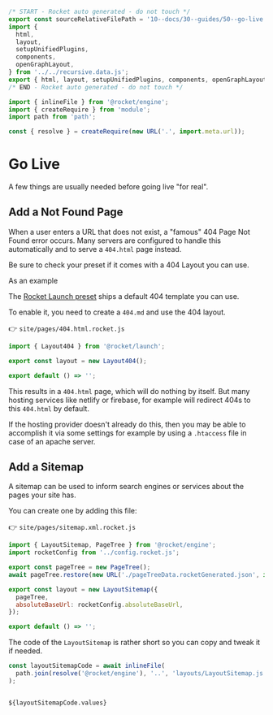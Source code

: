 ```js server
/* START - Rocket auto generated - do not touch */
export const sourceRelativeFilePath = '10--docs/30--guides/50--go-live.rocket.md';
import {
  html,
  layout,
  setupUnifiedPlugins,
  components,
  openGraphLayout,
} from '../../recursive.data.js';
export { html, layout, setupUnifiedPlugins, components, openGraphLayout };
/* END - Rocket auto generated - do not touch */

import { inlineFile } from '@rocket/engine';
import { createRequire } from 'module';
import path from 'path';

const { resolve } = createRequire(new URL('.', import.meta.url));
```

# Go Live

A few things are usually needed before going live "for real".

## Add a Not Found Page

When a user enters a URL that does not exist, a "famous" 404 Page Not Found error occurs.
Many servers are configured to handle this automatically and to serve a `404.html` page instead.

Be sure to check your preset if it comes with a 404 Layout you can use.

As an example

The [Rocket Launch preset](../../20--presets/20--launch/10--overview.rocket.md) ships a default 404 template you can use.

To enable it, you need to create a `404.md` and use the 404 layout.

👉 `site/pages/404.html.rocket.js`

```js
import { Layout404 } from '@rocket/launch';

export const layout = new Layout404();

export default () => '';
```

This results in a `404.html` page, which will do nothing by itself. But many hosting services like netlify or firebase, for example will redirect 404s to this `404.html` by default.

If the hosting provider doesn't already do this, then you may be able to accomplish it via some settings for example by using a `.htaccess` file in case of an apache server.

## Add a Sitemap

A sitemap can be used to inform search engines or services about the pages your site has.

You can create one by adding this file:

👉 `site/pages/sitemap.xml.rocket.js`

```js
import { LayoutSitemap, PageTree } from '@rocket/engine';
import rocketConfig from '../config.rocket.js';

export const pageTree = new PageTree();
await pageTree.restore(new URL('./pageTreeData.rocketGenerated.json', import.meta.url));

export const layout = new LayoutSitemap({
  pageTree,
  absoluteBaseUrl: rocketConfig.absoluteBaseUrl,
});

export default () => '';
```

The code of the `LayoutSitemap` is rather short so you can copy and tweak it if needed.

```js server
const layoutSitemapCode = await inlineFile(
  path.join(resolve('@rocket/engine'), '..', 'layouts/LayoutSitemap.js'),
);
```

<pre><code>
${layoutSitemapCode.values}
</code></pre>
